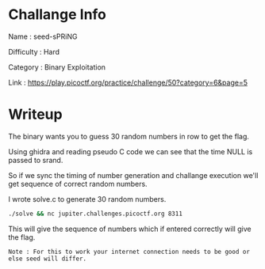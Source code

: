 # Challange Info

Name : seed-sPRiNG

Difficulty : Hard

Category : Binary Exploitation

Link : https://play.picoctf.org/practice/challenge/50?category=6&page=5

# Writeup

The binary wants you to guess 30 random numbers in row to get the flag.

Using ghidra and reading pseudo C code we can see that the time NULL is passed to srand.

So if we sync the timing of number generation and challange execution we'll get sequence of correct random numbers.

I wrote solve.c to generate 30 random numbers.

```bash
./solve && nc jupiter.challenges.picoctf.org 8311
```

This will give the sequence of numbers which if entered correctly will give the flag.

`Note : For this to work your internet connection needs to be good or else seed will differ.`

